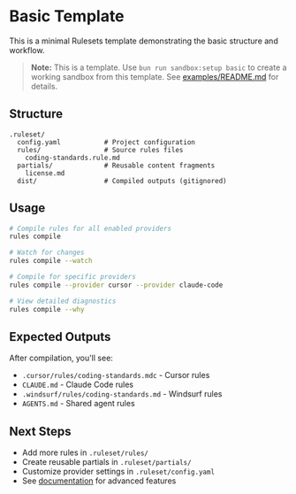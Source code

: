 # Basic Template

This is a minimal Rulesets template demonstrating the basic structure and workflow.

> **Note:** This is a template. Use `bun run sandbox:setup basic` to create a working sandbox from this template. See [examples/README.md](../../README.md) for details.

## Structure

```
.ruleset/
  config.yaml           # Project configuration
  rules/                # Source rules files
    coding-standards.rule.md
  partials/             # Reusable content fragments
    license.md
  dist/                 # Compiled outputs (gitignored)
```

## Usage

```bash
# Compile rules for all enabled providers
rules compile

# Watch for changes
rules compile --watch

# Compile for specific providers
rules compile --provider cursor --provider claude-code

# View detailed diagnostics
rules compile --why
```

## Expected Outputs

After compilation, you'll see:
- `.cursor/rules/coding-standards.mdc` - Cursor rules
- `CLAUDE.md` - Claude Code rules
- `.windsurf/rules/coding-standards.md` - Windsurf rules
- `AGENTS.md` - Shared agent rules

## Next Steps

- Add more rules in `.ruleset/rules/`
- Create reusable partials in `.ruleset/partials/`
- Customize provider settings in `.ruleset/config.yaml`
- See [documentation](https://ruleset.md) for advanced features